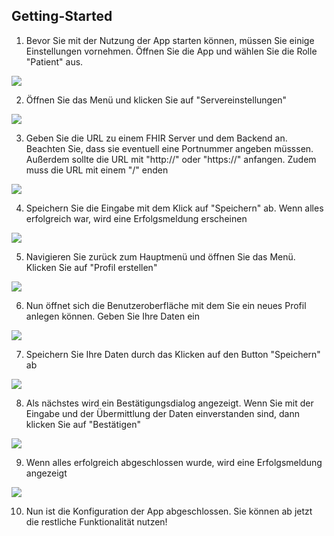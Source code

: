 ## Getting-Started

1. Bevor Sie mit der Nutzung der App starten können, müssen Sie einige Einstellungen vornehmen. Öffnen Sie die App und wählen Sie die Rolle "Patient" aus.

![](pic1.png)

2. Öffnen Sie das Menü und klicken Sie auf "Servereinstellungen"

![](pic2.png)

3. Geben Sie die URL zu einem FHIR Server und dem Backend an. Beachten Sie, dass sie eventuell eine Portnummer angeben müsssen. Außerdem sollte die URL mit "http://" oder "https://" anfangen. Zudem muss die URL mit einem "/" enden 

![](pic3.png)

4. Speichern Sie die Eingabe mit dem Klick auf "Speichern" ab. Wenn alles erfolgreich war, wird eine Erfolgsmeldung erscheinen 

![](pic4.png)

5. Navigieren Sie zurück zum Hauptmenü und öffnen Sie das Menü. Klicken Sie auf "Profil erstellen"

![](pic5.png)

6. Nun öffnet sich die Benutzeroberfläche mit dem Sie ein neues Profil anlegen können. Geben Sie Ihre Daten ein

![](pic6.png)

7. Speichern Sie Ihre Daten durch das Klicken auf den Button "Speichern" ab

![](pic7.png)

8. Als nächstes wird ein Bestätigungsdialog angezeigt. Wenn Sie mit der Eingabe und der Übermittlung der Daten einverstanden sind, dann klicken Sie auf "Bestätigen"

![](pic8.png)

9. Wenn alles erfolgreich abgeschlossen wurde, wird eine Erfolgsmeldung angezeigt

![](pic9.png)

10. Nun ist die Konfiguration der App abgeschlossen. Sie können ab jetzt die restliche Funktionalität nutzen!